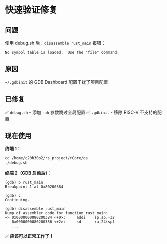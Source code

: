 # 快速验证修复

## 问题
使用 debug.sh 后，`disassemble rust_main` 报错：
```
No symbol table is loaded.  Use the "file" command.
```

## 原因
`~/.gdbinit` 的 GDB Dashboard 配置干扰了项目配置

## 已修复
✅ `debug.sh` - 添加 `-nh` 参数跳过全局配置
✅ `.gdbinit` - 移除 RISC-V 不支持的配置

## 现在使用

**终端 1：**
```bash
cd /home/c20h30o2/rs_project/rCore/os
./debug.sh
```

**终端 2（GDB 启动后）：**
```gdb
(gdb) b rust_main
Breakpoint 1 at 0x80200384

(gdb) c
Continuing.

(gdb) disassemble rust_main
Dump of assembler code for function rust_main:
=> 0x0000000080200384 <+0>:     addi    sp,sp,-32
   0x0000000080200386 <+2>:     sd      ra,24(sp)
   ...
```

✅ **应该可以正常工作了！**
